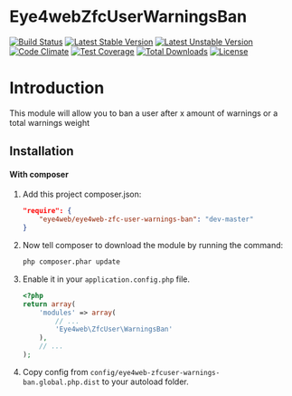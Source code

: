 Eye4webZfcUserWarningsBan
==========
[![Build Status](https://travis-ci.org/Eye4web/Eye4webZfcUserBan.svg?branch=master)](https://travis-ci.org/Eye4web/Eye4webZfcUserWarningsBan)
[![Latest Stable Version](https://poser.pugx.org/eye4web/eye4web-zfc-user-ban/v/stable.svg)](https://packagist.org/packages/eye4web/eye4web-zfc-user-warnings-ban)
[![Latest Unstable Version](https://poser.pugx.org/eye4web/eye4web-zfc-user-ban/v/unstable.svg)](https://packagist.org/packages/eye4web/eye4web-zfc-user-warnings-ban)
[![Code Climate](https://codeclimate.com/github/Eye4web/Eye4webZfcUserBan/badges/gpa.svg)](https://codeclimate.com/github/Eye4web/Eye4webZfcUserWarningsBan)
[![Test Coverage](https://codeclimate.com/github/Eye4web/Eye4webZfcUserBan/badges/coverage.svg)](https://codeclimate.com/github/Eye4web/Eye4webZfcUserWarningsBan)
[![Total Downloads](https://poser.pugx.org/eye4web/eye4web-zfc-user-ban/downloads.svg)](https://packagist.org/packages/eye4web/eye4web-zfc-user-warnings-ban)
[![License](https://poser.pugx.org/eye4web/eye4web-zfc-user-ban/license.svg)](https://packagist.org/packages/eye4web/eye4web-zfc-user-warnings-ban)

Introduction
==========
This module will allow you to ban a user after x amount of warnings or a total warnings weight

Installation
------------
#### With composer

1. Add this project composer.json:

    ```json
    "require": {
        "eye4web/eye4web-zfc-user-warnings-ban": "dev-master"
    }
    ```

2. Now tell composer to download the module by running the command:

    ```bash
    php composer.phar update
    ```

3. Enable it in your `application.config.php` file.

    ```php
    <?php
    return array(
        'modules' => array(
            // ...
            'Eye4web\ZfcUser\WarningsBan'
        ),
        // ...
    );
    ```

4. Copy config from ```config/eye4web-zfcuser-warnings-ban.global.php.dist``` to your autoload folder.

